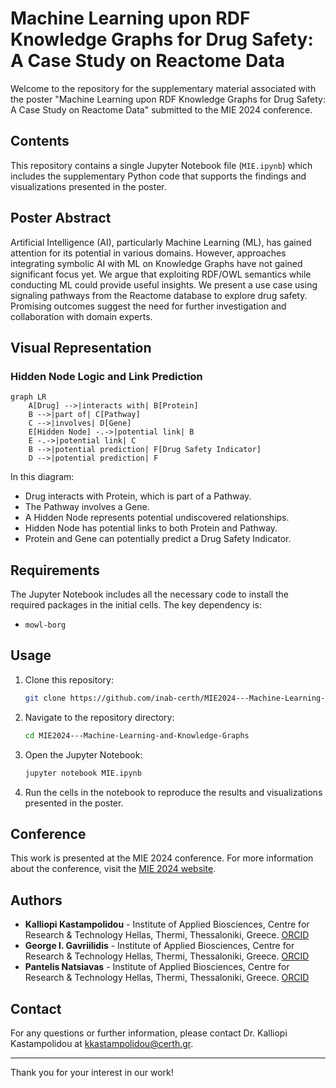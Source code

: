 # Machine Learning upon RDF Knowledge Graphs for Drug Safety: A Case Study on Reactome Data

Welcome to the repository for the supplementary material associated with the poster "Machine Learning upon RDF Knowledge Graphs for Drug Safety: A Case Study on Reactome Data" submitted to the MIE 2024 conference.

## Contents

This repository contains a single Jupyter Notebook file (`MIE.ipynb`) which includes the supplementary Python code that supports the findings and visualizations presented in the poster.

## Poster Abstract

Artificial Intelligence (AI), particularly Machine Learning (ML), has gained attention for its potential in various domains. However, approaches integrating symbolic AI with ML on Knowledge Graphs have not gained significant focus yet. We argue that exploiting RDF/OWL semantics while conducting ML could provide useful insights. We present a use case using signaling pathways from the Reactome database to explore drug safety. Promising outcomes suggest the need for further investigation and collaboration with domain experts.

## Visual Representation

### Hidden Node Logic and Link Prediction

```mermaid
graph LR
    A[Drug] -->|interacts with| B[Protein]
    B -->|part of| C[Pathway]
    C -->|involves| D[Gene]
    E[Hidden Node] -.->|potential link| B
    E -.->|potential link| C
    B -->|potential prediction| F[Drug Safety Indicator]
    D -->|potential prediction| F
```
In this diagram:

* Drug interacts with Protein, which is part of a Pathway.
* The Pathway involves a Gene.
* A Hidden Node represents potential undiscovered relationships.
* Hidden Node has potential links to both Protein and Pathway.
* Protein and Gene can potentially predict a Drug Safety Indicator.

## Requirements

The Jupyter Notebook includes all the necessary code to install the required packages in the initial cells. The key dependency is:
- `mowl-borg`

## Usage

1. Clone this repository:
    ```bash
    git clone https://github.com/inab-certh/MIE2024---Machine-Learning-and-Knowledge-Graphs.git
    ```
2. Navigate to the repository directory:
    ```bash
    cd MIE2024---Machine-Learning-and-Knowledge-Graphs
    ```
3. Open the Jupyter Notebook:
    ```bash
    jupyter notebook MIE.ipynb
    ```
4. Run the cells in the notebook to reproduce the results and visualizations presented in the poster.

## Conference

This work is presented at the MIE 2024 conference. For more information about the conference, visit the [MIE 2024 website](https://mie2024.org/).

## Authors

- **Kalliopi Kastampolidou** - Institute of Applied Biosciences, Centre for Research & Technology Hellas, Thermi, Thessaloniki, Greece. [ORCID](https://orcid.org/0000-0003-3607-9569)
- **George I. Gavriilidis** - Institute of Applied Biosciences, Centre for Research & Technology Hellas, Thermi, Thessaloniki, Greece. [ORCID](https://orcid.org/0000-0003-2575-4354)
- **Pantelis Natsiavas** - Institute of Applied Biosciences, Centre for Research & Technology Hellas, Thermi, Thessaloniki, Greece. [ORCID](https://orcid.org/0000-0002-4061-9815)

## Contact

For any questions or further information, please contact Dr. Kalliopi Kastampolidou at [kkastampolidou@certh.gr](mailto:kkastampolidou@certh.gr).

---

Thank you for your interest in our work!
